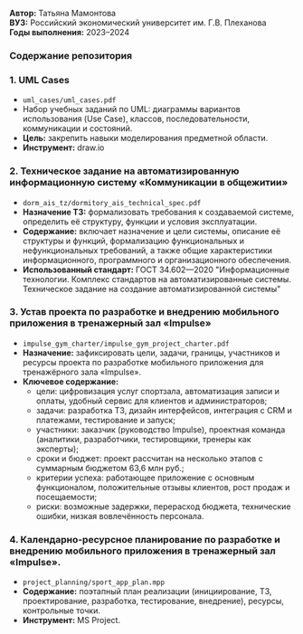 **Автор:** Татьяна Мамонтова  
**ВУЗ:** Российский экономический университет им. Г.В. Плеханова  
**Годы выполнения:** 2023–2024  

### Содержание репозитория

### 1. UML Cases
- `uml_cases/uml_cases.pdf`  
- Набор учебных заданий по UML: диаграммы вариантов использования (Use Case), классов, последовательности, коммуникации и состояний.  
- **Цель:** закрепить навыки моделирования предметной области.
- **Инструмент:** draw.io

### 2. Техническое задание на автоматизированную информационную систему «Коммуникации в общежитии»
- `dorm_ais_tz/dormitory_ais_technical_spec.pdf`
- **Назначение ТЗ:** формализовать требования к создаваемой системе, определить её структуру, функции и условия эксплуатации.  
- **Содержание:** включает назначение и цели системы, описание её структуры и функций, формализацию функциональных и нефункциональных требований, а также общие характеристики информационного, программного и организационного обеспечения.  
- **Использованный стандарт:** ГОСТ 34.602—2020 "Информационные технологии. Комплекс стандартов на автоматизированные системы. Техническое задание на создание автоматизированной системы"

### 3. Устав проекта по разработке и внедрению мобильного приложения в тренажерный зал «Impulse»
- `impulse_gym_charter/impulse_gym_project_charter.pdf`  
- **Назначение:** зафиксировать цели, задачи, границы, участников и ресурсы проекта по разработке мобильного приложения для тренажёрного зала «Impulse».  
- **Ключевое содержание:**  
  - цели: цифровизация услуг спортзала, автоматизация записи и оплаты, удобный сервис для клиентов и администраторов;  
  - задачи: разработка ТЗ, дизайн интерфейсов, интеграция с CRM и платежами, тестирование и запуск;  
  - участники: заказчик (руководство Impulse), проектная команда (аналитики, разработчики, тестировщики, тренеры как эксперты);  
  - сроки и бюджет: проект рассчитан на несколько этапов с суммарным бюджетом 63,6 млн руб.;  
  - критерии успеха: работающее приложение с основным функционалом, положительные отзывы клиентов, рост продаж и посещаемости;  
  - риски: возможные задержки, перерасход бюджета, технические ошибки, низкая вовлечённость персонала.  

### 4.  Календарно-ресурсное планирование по разработке и внедрению мобильного приложения в тренажерный зал «Impulse».  
- `project_planning/sport_app_plan.mpp`  
- **Содержание:** поэтапный план реализации (инициирование, ТЗ, проектирование, разработка, тестирование, внедрение), ресурсы, контрольные точки.  
- **Инструмент:** MS Project.  

